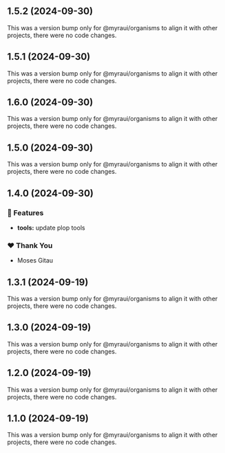 ## 1.5.2 (2024-09-30)

This was a version bump only for @myraui/organisms to align it with other projects, there were no code changes.

## 1.5.1 (2024-09-30)

This was a version bump only for @myraui/organisms to align it with other projects, there were no code changes.

## 1.6.0 (2024-09-30)

This was a version bump only for @myraui/organisms to align it with other projects, there were no code changes.

## 1.5.0 (2024-09-30)

This was a version bump only for @myraui/organisms to align it with other projects, there were no code changes.

## 1.4.0 (2024-09-30)


### 🚀 Features

- **tools:** update plop tools


### ❤️  Thank You

- Moses Gitau

## 1.3.1 (2024-09-19)

This was a version bump only for @myraui/organisms to align it with other projects, there were no code changes.

## 1.3.0 (2024-09-19)

This was a version bump only for @myraui/organisms to align it with other projects, there were no code changes.

## 1.2.0 (2024-09-19)

This was a version bump only for @myraui/organisms to align it with other projects, there were no code changes.

## 1.1.0 (2024-09-19)

This was a version bump only for @myraui/organisms to align it with other projects, there were no code changes.
